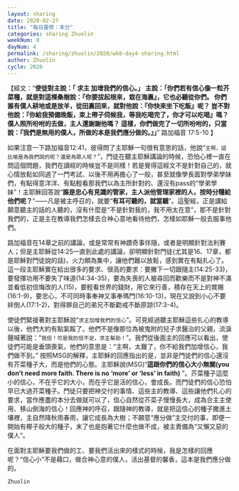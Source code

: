 ```yaml
---
layout: sharing
date: 2020-02-27
title: "每日靈修：本分"
categories: sharing Zhuolin
weekNum: 8
dayNum: 4
permalink: /sharing/zhuolin/2020/wk8-day4-sharing.html
author: Zhuolin
cycle: 2020
---
```


【經文：“**使徒對主說：「 求主 加增我們的信心。」 主說：「你們若有信心像一粒芥菜種，就是對這棵桑樹說：『你要拔起根來，栽在海裏』，它也必聽從你們。 你們誰有僕人耕地或是放羊，從田裏回來，就對他說：『你快來坐下吃飯』呢？ 豈不對他說：『你給我預備晚飯，束上帶子伺候我，等我吃喝完了，你才可以吃喝』嗎？ 僕人照所吩咐的去做，主人還謝謝他嗎？ 這樣，你們做完了一切所吩咐的，只當說：『我們是無用的僕人，所做的本是我們應分做的。』」**” 路加福音 17:5-10 】  

如果注意一下路加福音12:41，彼得問了主耶穌一句很有意思的話，他說“`主啊，這比喻是為我們說的呢？還是為眾人呢？`”，門徒在聽主耶穌講論的時候，恐怕心裡一直在問這個問題，我們在讀經的時候豈不是同樣！若是覺得這經文不是針對自己的，就心情放鬆如同過了一門考試、以後不用再擔心了一般，甚至就像學長面對學弟學妹們，有點得意洋洋、有點輕看那我們以為主所針對的、還沒有pass的“學弟學妹”！主耶穌回答說“**誰是忠心有見識的管家，主人派他管理家裡的人，按時分糧給他們呢？**”——凡是被主呼召的，就要“**有耳可聽的，就當聽**”。這聖經，正是講給願意聽主的話的人聽的，沒有什麼是“不是針對我的，我不用太在意”，那不是針對我們的，正是主在教導我們怎樣去合神心意地看待他們，怎樣如耶穌一般去服事他們。  

路加福音在14章之前的講論，或是常常有神蹟奇事伴隨，或者是明顯針對法利賽人；但是主耶穌從14:25一直到此處的講論，卻明顯針對門徒(尤其是16、17章，都是耶穌對門徒說的話)，火力頗為集中，讓他們難以放鬆，感到實在有點扎心了。這一段主耶穌實在給出很多的要求、很高的要求：要撇下一切跟隨主(14:25-33)，要發揮功用不要失了味道(14:34-35)，要為失喪的人被尋回而歡樂而不是對神不滿並看低初信悔改的人(15)，要輕看世界的錢財，用它來行善，積存在天上的賞賜(16:1-9)，要忠心，不可同時事奉神又事奉瑪門(16:10-13)，現在又說到小心不要絆倒人(17:1-2)，對得罪自己的弟兄不斷勸戒不斷原諒(17:3-4)。  

使徒們緊接著對主耶穌說“`求主加增我們的信心`”。可見經過聽主耶穌這些扎心的教導以後，他們大約有點氣餒了。他們不是像那位為被鬼附的兒子求醫治的父親，流淚聲喊著說：“`我信！可是我的信不足，求主幫助！`”。我們從後面主的回應可以看出，使徒們可能是垂頭喪氣，他們的意思是：“主啊，太難了，你不給我們加增信心，我們做不到。” 按照MSG的解釋，主耶穌的回應指出的是，並非是門徒們的信心還沒有芥菜種子大，而是他們的心態。主耶穌說(MSG)“**這跟你們的信心大小無關(you don’t need more faith. There is no ‘more’ or ‘less’ in faith)** ”。芥菜種子這麼小的信心，不在乎它的大小，而在乎它是活的信心，會成長。而門徒們的信心恐怕早已大過芥菜種子。門徒只要把神交付的事情、這些主的教導、這些讓他們扎心的要求，當作應盡的本分去做就可以了，信心自然從芥菜子慢慢長大，成為合主主使用、移山倒海的信心！回應神的呼召，跟隨神的教導，就是把這信心的種子撒進土壤裡，主自然降秋雨春雨，讓它成長為大樹；不願意“應分做”主交付的事，即便一開始有椰子般大的種子，末了也是抱著它什麼也做不成，被主責備為“又懶又惡的僕人”。  

在面對主耶穌要我們做的工、要我們活出來的樣式的時候，我是怎樣的回應呢？“信心小”不是藉口，做合神心意的僕人，活出基督的馨香，這本是我們應分做的。  

`Zhuolin`  

